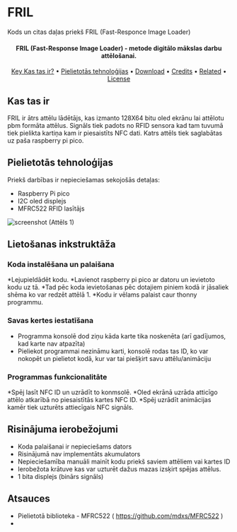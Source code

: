 # FRIL
Kods un citas daļas priekš FRIL (Fast-Responce Image Loader)

<h4 align="center">FRIL (Fast-Response Image Loader) - metode digitālo mākslas darbu attēlošanai.</h4>

<p align="center">
  <a href="#kas-tas-ir">Key Kas tas ir?</a> •
  <a href="#Pielietotās-tehnoloģijas">Pielietotās tehnoloģijas</a> •
  <a href="#download">Download</a> •
  <a href="#credits">Credits</a> •
  <a href="#related">Related</a> •
  <a href="#license">License</a>
</p>

## Kas tas ir
FRIL ir ātrs attēlu lādētājs, kas izmanto 128X64 bitu oled ekrānu lai attēlotu pbm formāta attēlus. Signāls tiek padots no RFID sensora kad tam tuvumā tiek pielikta kartiņa kam ir piesaistīts NFC dati. Katrs attēls tiek saglabātas uz paša raspberry pi pico.

## Pielietotās tehnoloģijas
Priekš darbības ir nepieciešamas sekojošās detaļas:
* Raspberry Pi pico
* I2C oled displejs
* MFRC522 RFID lasītājs

![screenshot](https://cdn.discordapp.com/attachments/835944990122573836/1233465100292198501/image.png?ex=663b0924&is=6639b7a4&hm=ee73f2001a1c7d2ce5663615d5ece159c108fadb1afe91fe27709f4ec3912d2a&)
(Attēls 1)

## Lietošanas inkstruktāža

### Koda instalēšana un palaišana

*Lejupieldādēt kodu.
*Lavienot raspberry pi pico ar datoru un ievietoto kodu uz tā. 
*Tad pēc koda ievietošanas pēc dotajiem piniem kodā ir jāsaliek shēma ko var redzēt attēlā 1.
*Kodu ir vēlams palaist caur thonny programmu.

### Savas kertes iestatīšana

* Programma konsolē dod ziņu kāda karte tika noskenēta (arī gadījumos, kad karte nav atpazīta)
* Pieliekot programmai nezināmu karti, konsolē rodas tas ID, ko var nokopēt un pielietot kodā, kur var tai piešķirt savu attēlu/animāciju

### Programmas funkcionalitāte

*Spēj lasīt NFC ID  un uzrādīt to konmsolē.
*Oled ekrānā uzrāda atticīgo attēlo atkarībā no piesaistītās kartes NFC ID.
*Spēj uzrādīt animācijas kamēr tiek uzturēts attiecīgais NFC signāls.

## Risinājuma ierobežojumi

* Koda palaišanai ir nepieciešams dators
* Risinājumā nav implementāts akumulators
* Nepieciešamība manuāli mainīt kodu priekš saviem attēliem vai kartes ID
* Ierobežota krātuve kas var uzturēt dažus mazas izsķirt spējas attēlus.
* 1 bita displejs (binārs signāls)
  
## Atsauces
* Pielietotā biblioteka - MFRC522 ( https://github.com/mdxs/MFRC522 )
* 
